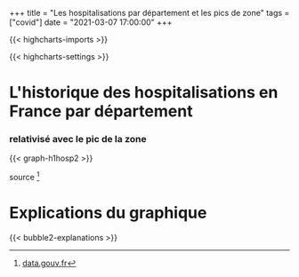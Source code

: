 +++
title = "Les hospitalisations par département et les pics de zone"
tags = ["covid"]
date = "2021-03-07 17:00:00"
+++


{{< highcharts-imports >}}

{{< highcharts-settings >}}

# L'historique des hospitalisations en France par département <a name="graphique"></a>
### relativisé avec le pic de la zone

{{< graph-h1hosp2 >}}

source [^1]

# Explications du graphique <a name="explications"></a>

{{< bubble2-explanations >}}

[^1]: [data.gouv.fr](https://www.data.gouv.fr/fr/datasets/donnees-hospitalieres-relatives-a-lepidemie-de-covid-19/)